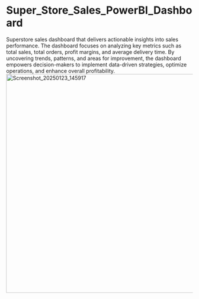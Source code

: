 # Super_Store_Sales_PowerBI_Dashboard
Superstore sales dashboard that delivers actionable insights into sales performance. The dashboard focuses on analyzing key metrics such as total sales, total orders, profit margins, and average delivery time. By uncovering trends, patterns, and areas for improvement, the dashboard empowers decision-makers to implement data-driven strategies, optimize operations, and enhance overall profitability.
<img width="590" alt="Screenshot_20250123_145917" src="https://github.com/user-attachments/assets/6215acba-acab-486d-b833-01bc0aa7134a" />

